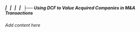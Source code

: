 ##### |   |   |   |   ├── Using DCF to Value Acquired Companies in M&A Transactions

*Add content here*